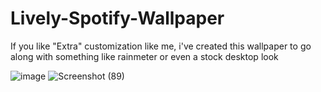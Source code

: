 # Lively-Spotify-Wallpaper
If you like "Extra" customization like me, i've created this wallpaper to go along with something like rainmeter or even a stock desktop look

![image](https://github.com/user-attachments/assets/28ad6ba8-1b0b-4296-8399-e94fa1f71d9c)
![Screenshot (89)](https://github.com/user-attachments/assets/fef2f47d-dad4-4d2e-8fe3-dbe9e973d71a)
